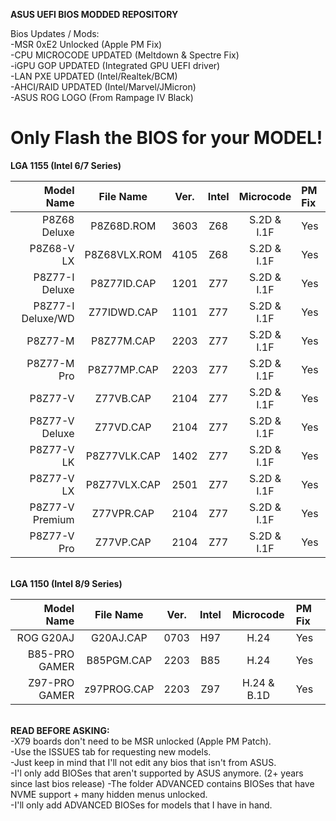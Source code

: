 <b>ASUS UEFI BIOS MODDED REPOSITORY</b>

Bios Updates / Mods:<br />
-MSR 0xE2 Unlocked (Apple PM Fix)<br />
-CPU MICROCODE UPDATED (Meltdown & Spectre Fix)<br />
-iGPU GOP UPDATED (Integrated GPU UEFI driver)<br />
-LAN PXE UPDATED (Intel/Realtek/BCM)<br />
-AHCI/RAID UPDATED (Intel/Marvel/JMicron)<br />
-ASUS ROG LOGO (From Rampage IV Black)<br />

Only Flash the BIOS for your MODEL!
==================================

<b>LGA 1155 (Intel 6/7 Series)</b>

Model Name     | File Name  | Ver. | Intel | Microcode | PM Fix
--------------:|:----------:|:----:|:-----:|:---------:|:-------
P8Z68 Deluxe | P8Z68D.ROM  | 3603 | Z68 | S.2D & I.1F | Yes
P8Z68-V LX | P8Z68VLX.ROM  | 4105 | Z68 | S.2D & I.1F | Yes
P8Z77-I Deluxe | P8Z77ID.CAP  | 1201 | Z77 | S.2D & I.1F | Yes
P8Z77-I Deluxe/WD | Z77IDWD.CAP  | 1101 | Z77 | S.2D & I.1F | Yes
P8Z77-M | P8Z77M.CAP  | 2203 | Z77 | S.2D & I.1F | Yes
P8Z77-M Pro | P8Z77MP.CAP  | 2203 | Z77 | S.2D & I.1F | Yes
P8Z77-V | Z77VB.CAP  | 2104 | Z77 | S.2D & I.1F | Yes
P8Z77-V Deluxe | Z77VD.CAP  | 2104 | Z77 | S.2D & I.1F | Yes
P8Z77-V LK | P8Z77VLK.CAP  | 1402 | Z77 | S.2D & I.1F | Yes
P8Z77-V LX | P8Z77VLX.CAP  | 2501 | Z77 | S.2D & I.1F | Yes
P8Z77-V Premium | Z77VPR.CAP  | 2104 | Z77 | S.2D & I.1F | Yes
P8Z77-V Pro | Z77VP.CAP  | 2104 | Z77 | S.2D & I.1F | Yes

<br />
<b>LGA 1150 (Intel 8/9 Series)</b>

Model Name     | File Name  | Ver. | Intel | Microcode | PM Fix
--------------:|:----------:|:----:|:-----:|:---------:|:-------
ROG G20AJ | G20AJ.CAP  | 0703 | H97 | H.24 | Yes
B85-PRO GAMER | B85PGM.CAP | 2203 | B85 | H.24 | Yes
Z97-PRO GAMER | z97PROG.CAP | 2203 | Z97 | H.24 & B.1D | Yes

<br />
<b>READ BEFORE ASKING:</b> <br />
-X79 boards don't need to be MSR unlocked (Apple PM Patch).<br />
-Use the ISSUES tab for requesting new models.<br />
-Just keep in mind that I'll not edit any bios that isn't from ASUS.<br />
-I'l only add BIOSes that aren't supported by ASUS anymore. (2+ years since last bios release)
-The folder ADVANCED contains BIOSes that have NVME support + many hidden menus unlocked.<br />
-I'll only add ADVANCED BIOSes for models that I have in hand.
